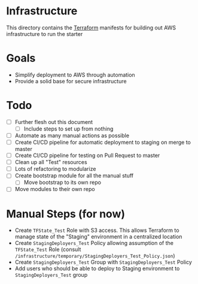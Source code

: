 # Infrastructure
This directory contains the [Terraform](https://www.terraform.io/) manifests for building out AWS infrastructure to run the starter

# Goals
- Simplify deployment to AWS through automation
- Provide a solid base for secure infrastructure

# Todo
- [ ] Further flesh out this document
  - [ ] Include steps to set up from nothing
- [ ] Automate as many manual actions as possible
- [ ] Create CI/CD pipeline for automatic deployment to staging on merge to master
- [ ] Create CI/CD pipeline for testing on Pull Request to master
- [ ] Clean up all "Test" resources
- [ ] Lots of refactoring to modularize
- [ ] Create bootstrap module for all the manual stuff
  - [ ] Move bootstrap to its own repo
- [ ] Move modules to their own repo

# Manual Steps (for now)
- Create `TFState_Test` Role with S3 access. This allows Terraform to manage state of the "Staging" environment in a centralized location
- Create `StagingDeployers_Test` Policy allowing assumption of the `TFState_Test` Role (consult `/infrastructure/temporary/StagingDeployers_Test_Policy.json`)
- Create `StagingDeployers_Test` Group with `StagingDeployers_Test` Policy
- Add users who should be able to deploy to Staging environment to `StagingDeployers_Test` group